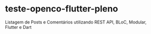 # teste-openco-flutter-pleno
Listagem de Posts e Comentários utilizando REST API, BLoC, Modular, Flutter e Dart
